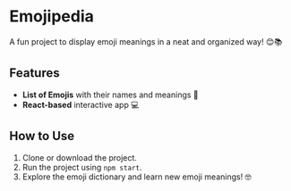 # Emojipedia

A fun project to display emoji meanings in a neat and organized way! 😊📚

## Features

- **List of Emojis** with their names and meanings 🎉
- **React-based** interactive app 💻

## How to Use

1. Clone or download the project.
2. Run the project using `npm start`.
3. Explore the emoji dictionary and learn new emoji meanings! 🤓

